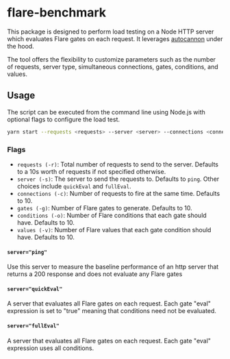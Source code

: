 # flare-benchmark

This package is designed to perform load testing on a Node HTTP server which evaluates Flare gates on each request. It leverages [autocannon](https://github.com/mcollina/autocannon) under the hood.

The tool offers the flexibility to customize parameters such as the number of requests, server type, simultaneous connections, gates, conditions, and values.

## Usage

The script can be executed from the command line using Node.js with optional flags to configure the load test.

```sh
yarn start --requests <requests> --server <server> --connections <connections> --gates <gates> --conditions <conditions> --values <values>
```

### Flags

- `requests (-r)`: Total number of requests to send to the server. Defaults to a 10s worth of requests if not specified otherwise.
- `server (-s)`: The server to send the requests to. Defaults to `ping`. Other choices include `quickEval` and `fullEval`.
- `connections (-c)`: Number of requests to fire at the same time. Defaults to 10.
- `gates (-g)`: Number of Flare gates to generate. Defaults to 10.
- `conditions (-o)`: Number of Flare conditions that each gate should have. Defaults to 10.
- `values (-v)`: Number of Flare values that each gate condition should have. Defaults to 10.

#### `server="ping"`

Use this server to measure the baseline performance of an http server that returns a 200 response and does not evaluate any Flare gates

#### `server="quickEval"`

A server that evaluates all Flare gates on each request. Each gate "eval" expression is set to "true" meaning that conditions need not be evaluated.

#### `server="fullEval"`

A server that evaluates all Flare gates on each request. Each gate "eval" expression uses all conditions.
